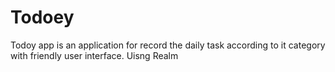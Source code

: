 # Todoey
Todoy app is an application for record the daily task according to it category with friendly user interface.
Uisng Realm 
